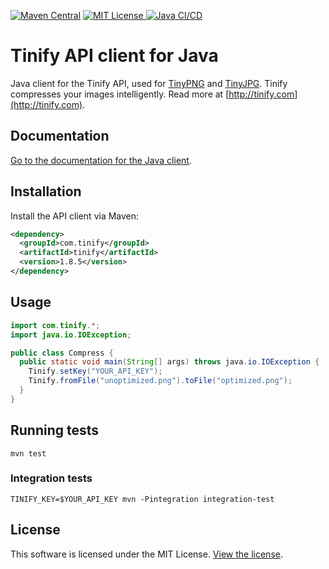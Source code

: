 [![Maven Central](https://img.shields.io/maven-central/v/com.tinify/tinify.svg)](http://search.maven.org/#search%7Cga%7C1%7Cg%3A%22com.tinify%22%20AND%20a%3A%22tinify%22)
[![MIT License](http://img.shields.io/badge/license-MIT-green.svg) ](https://github.com/tinify/tinify-java/blob/main/LICENSE)
[![Java CI/CD](https://github.com/tinify/tinify-java/actions/workflows/ci-cd.yml/badge.svg)](https://github.com/tinify/tinify-java/actions/workflows/ci-cd.yml)

# Tinify API client for Java

Java client for the Tinify API, used for [TinyPNG](https://tinypng.com) and [TinyJPG](https://tinyjpg.com). Tinify compresses your images intelligently. Read more at [http://tinify.com](http://tinify.com).

## Documentation

[Go to the documentation for the Java client](https://tinypng.com/developers/reference/java).

## Installation

Install the API client via Maven:

```xml
<dependency>
  <groupId>com.tinify</groupId>
  <artifactId>tinify</artifactId>
  <version>1.8.5</version>
</dependency>
```

## Usage

```java
import com.tinify.*;
import java.io.IOException;

public class Compress {
  public static void main(String[] args) throws java.io.IOException {
    Tinify.setKey("YOUR_API_KEY");
    Tinify.fromFile("unoptimized.png").toFile("optimized.png");
  }
}
```

## Running tests

```
mvn test
```

### Integration tests

```
TINIFY_KEY=$YOUR_API_KEY mvn -Pintegration integration-test
```

## License

This software is licensed under the MIT License. [View the license](LICENSE).
